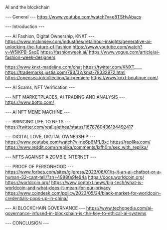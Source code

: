 AI and the blockchain

--- General ---
https://www.youtube.com/watch?v=e8TSHyAbacs

--- Introduction ---


--- AI Fashion, Digital Ownership, KNXT ---
https://www.mckinsey.com/industries/retail/our-insights/generative-ai-unlocking-the-future-of-fashion
https://www.youtube.com/watch?v=W5iKPB-SaqE
https://fashionweek.ai/
https://www.vogue.com/article/ai-fashion-week-designers


https://www.knxt-madeline.com/chat
https://twitter.com/KNXT____
https://trademarks.justia.com/793/32/knxt-79332972.html
https://opensea.io/collection/la-premiere
https://www.knxt-boutique.com/


--- AI Scams, NFT Verification ---


--- NFT MARKETPLACES, AI TRADING AND ANALYSIS --- 
https://www.botto.com/

--- AI NFT MEME MACHINE --- 


--- BRINGING LIFE TO NFTS --- 
https://twitter.com/real_alethea/status/1678760436194492417 


--- DIGITAL LOVE, DIGITAL OWNERSHIP ---
https://www.youtube.com/watch?v=ne6p6MfLBxc
https://replika.com/
https://www.reddit.com/r/replika/comments/lxfh0m/sex_with_replika/


--- NFTS AGAINST A ZOMBIE INTERNET ---


--- PROOF OF PERSONHOOD ---
https://www.forbes.com/sites/gilpress/2023/06/01/is-it-an-ai-chatbot-or-a-human-32-cant-tell/?sh=4988fe9fe94a
https://docs.worldcoin.org/ 
https://worldcoin.org/
https://www.context.news/big-tech/what-is-worldcoin-and-what-does-it-mean-for-our-privacy
https://www.coindesk.com/policy/2023/05/24/black-market-for-worldcoin-credentials-pops-up-in-china/




--- AI BLOCKCHAIN GOVERNANCE --- 
https://www.techopedia.com/ai-governance-infused-in-blockchain-is-the-key-to-ethical-ai-systems

--- CONCLUSION --- 